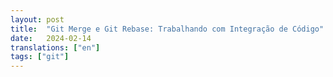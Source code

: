 ```yaml
---
layout: post
title:  "Git Merge e Git Rebase: Trabalhando com Integração de Código"
date:   2024-02-14
translations: ["en"]
tags: ["git"]
---
```


<p class="intro"><span class="dropcap"></span></p>